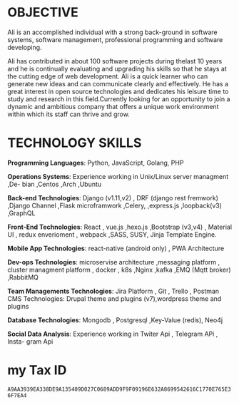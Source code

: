 # OBJECTIVE

Ali is an accomplished individual with a strong back-ground in software systems, software management, professional programming and software developing. 

Ali has contributed in about 100 software projects during thelast 10 years and he is continually evaluating and upgrading his skills so that he stays at the cutting edge of web development. Ali is a quick learner who can generate new ideas and can communicate clearly and effectively. He has a great interest in open source technologies and dedicates his leisure time to study and research in this field.Currently looking for an opportunity to join a dynamic and ambitious company that offers a unique work environment within which its staff can thrive and grow.

# TECHNOLOGY SKILLS

 **Programming Languages**: Python, JavaScript, Golang, PHP

**Operations Systems**: Experience working in Unix/Linux server managment ,De-
bian ,Centos ,Arch ,Ubuntu

**Back-end Technologies**: Django (v1.11,v2) , DRF (django rest fremwork) ,Django
Channel ,Flask microframwork ,Celery, ,express.js ,loopback(v3) ,GraphQL

**Front-End Technologies**: React , vue.js ,hexo.js ,Bootstrap (v3,v4) , Material UI
, redux enverioment , webpack ,SASS, SUSY, Jinja Template Engine.

**Mobile App Technologies**: react-native (android only) , PWA Architecture

**Dev-ops Technologies**: microservise architecture ,messaging platform , cluster
managment platform , docker , k8s ,Nginx ,kafka ,EMQ (Mqtt broker) ,RabbitMQ

**Team Managements Technologies**: Jira Platform , Git , Trello , Postman
CMS Technologies: Drupal theme and plugins (v7),wordpress theme and plugins

**Database Technologies**: Mongodb , Postgresql ,Key-Value (redis), Neo4j

**Social Data Analysis**: Experience working in Twiter Api , Telegram APi , Insta-
gram Api

# my Tax ID 
`A9AA3939EA338DE9A135409D027C0689ADD9F9F09196E632A8699542616C1770E765E36F7EA4`
